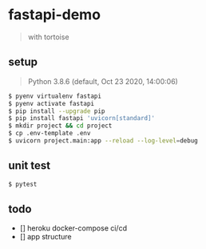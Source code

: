 # fastapi-demo
> with tortoise

## setup
> Python 3.8.6 (default, Oct 23 2020, 14:00:06) 
```bash
$ pyenv virtualenv fastapi
$ pyenv activate fastapi
$ pip install --upgrade pip
$ pip install fastapi 'uvicorn[standard]'
$ mkdir project && cd project
$ cp .env-template .env
$ uvicorn project.main:app --reload --log-level=debug
```

## unit test
```bash
$ pytest
```

## todo
- [] heroku docker-compose ci/cd
- [] app structure